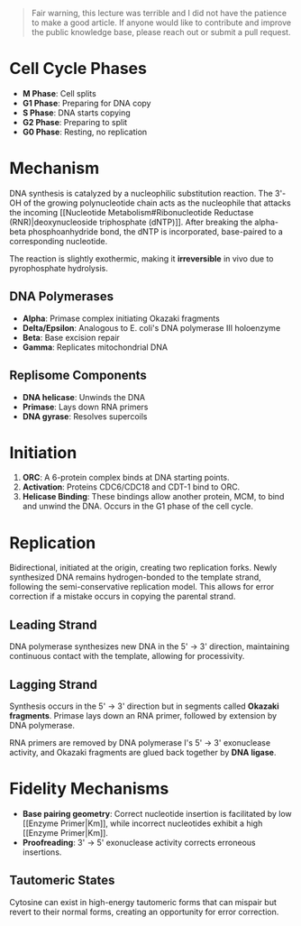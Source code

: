 > Fair warning, this lecture was terrible and I did not have the patience to make a good article. If anyone would like to contribute and improve the public knowledge base, please reach out or submit a pull request.
# Cell Cycle Phases
- **M Phase**: Cell splits
- **G1 Phase**: Preparing for DNA copy
- **S Phase**: DNA starts copying
- **G2 Phase**: Preparing to split
- **G0 Phase**: Resting, no replication
# Mechanism
DNA synthesis is catalyzed by a nucleophilic substitution reaction. The 3'-OH of the growing polynucleotide chain acts as the nucleophile that attacks the incoming [[Nucleotide Metabolism#Ribonucleotide Reductase (RNR)|deoxynucleoside triphosphate (dNTP)]]. After breaking the alpha-beta phosphoanhydride bond, the dNTP is incorporated, base-paired to a corresponding nucleotide. 

The reaction is slightly exothermic, making it **irreversible** in vivo due to pyrophosphate hydrolysis.
## DNA Polymerases
- **Alpha**: Primase complex initiating Okazaki fragments
- **Delta/Epsilon**: Analogous to E. coli's DNA polymerase III holoenzyme
- **Beta**: Base excision repair
- **Gamma**: Replicates mitochondrial DNA
## Replisome Components
- **DNA helicase**: Unwinds the DNA
- **Primase**: Lays down RNA primers
- **DNA gyrase**: Resolves supercoils
# Initiation
1. **ORC**: A 6-protein complex binds at DNA starting points.
2. **Activation**: Proteins CDC6/CDC18 and CDT-1 bind to ORC.
3. **Helicase Binding**: These bindings allow another protein, MCM, to bind and unwind the DNA. Occurs in the G1 phase of the cell cycle.
# Replication
Bidirectional, initiated at the origin, creating two replication forks. Newly synthesized DNA remains hydrogen-bonded to the template strand, following the semi-conservative replication model. This allows for error correction if a mistake occurs in copying the parental strand.
## Leading Strand
DNA polymerase synthesizes new DNA in the 5' → 3' direction, maintaining continuous contact with the template, allowing for processivity.
## Lagging Strand
Synthesis occurs in the 5' → 3' direction but in segments called **Okazaki fragments**. Primase lays down an RNA primer, followed by extension by DNA polymerase.

RNA primers are removed by DNA polymerase I's 5' → 3' exonuclease activity, and Okazaki fragments are glued back together by **DNA ligase**.
# Fidelity Mechanisms
- **Base pairing geometry**: Correct nucleotide insertion is facilitated by low [[Enzyme Primer|Km]], while incorrect nucleotides exhibit a high [[Enzyme Primer|Km]].
- **Proofreading**: 3' → 5' exonuclease activity corrects erroneous insertions.
## Tautomeric States
Cytosine can exist in high-energy tautomeric forms that can mispair but revert to their normal forms, creating an opportunity for error correction.